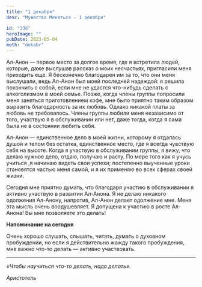 ```yaml
---
title: "1 декабря"
desc: "Мужество Меняться - 1 декабря"

id: "336"
heroImage: ""
pubDate: 2023-05-04
moth: "dekabr"
---
```


Ал-Анон — первое место за долгое время, где я встретила людей, которые, даже
выслушав рассказ о моих несчастьях, пригласили меня приходить еще. Я
бесконечно благодарен им за то, что они меня выслушали, ведь Ал-Анон был моей
последней надеждой: я решила покончить с собой, если мне не удастся что-нибудь
сделать с алкоголизмом в моей семье. Позже, когда члены группы попросили меня
заняться приготовлением кофе, мне было приятно таким образом выразить
благодарность за их любовь. Однако никакой платы за любовь не требовалось.
Члены группы любили меня независимо от того, участвую я в обслуживании или
нет, даже тогда, когда я сама была не в состоянии любить себя.

Ал-Анон — единственное дело в моей жизни, которому я отдалась душой и телом
без остатка, единственное место, где я всегда чувствую себя на высоте. Когда я
участвую в обслуживании группы, я вижу, что делаю нужное дело, отдаю, получаю
и расту. По мере того как я учусь учиться ,я начинаю видеть свои успехи;
постепенно выученные уроки становятся частью меня самой, и я их применяю во
всех сферах своей жизни.

Сегодня мне приятно думать, что благодаря участию в обслуживании я активно
участвую в развитии Ал-Анона. Я не делаю никакого одолжения Ал-Анону,
напротив, Ал-Анон делает одолжение мне. Меня эта мысль очень воодушевляет. Я
допущена к участию в росте Ал-Анона! Вы мне позволяете это делать!

**Напоминание на сегодня**

Очень хорошо слушать, слышать, читать, думать о духовном пробуждении, но если
я действительно жажду такого пробуждения, мне важно что-то делать — активно
участвовать.

---

_«Чтобы научиться что-то делать, надо делать»._

_Аристотель_
